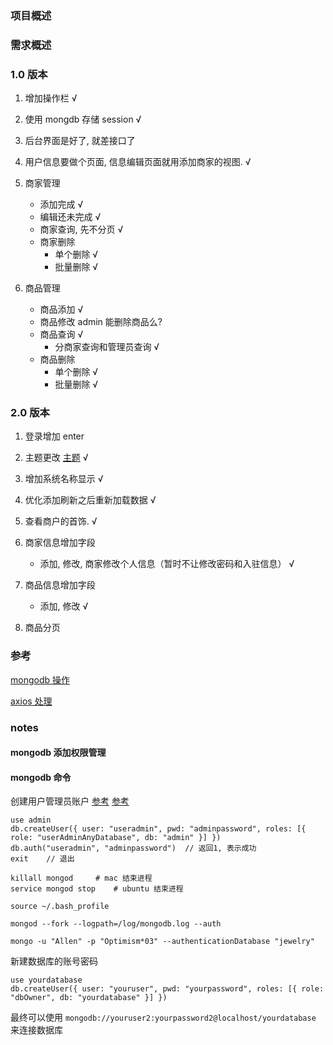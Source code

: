 ### 项目概述

### 需求概述

### 1.0 版本

1. 增加操作栏 √

2. 使用 mongdb 存储 session √

3. 后台界面是好了, 就差接口了 

4. 用户信息要做个页面, 信息编辑页面就用添加商家的视图. √

5. 商家管理
    + 添加完成  √
    + 编辑还未完成 √
    + 商家查询, 先不分页 √
    + 商家删除
        - 单个删除 √
        - 批量删除 √

6. 商品管理
    + 商品添加 √
    + 商品修改 admin 能删除商品么?
    + 商品查询 √
        + 分商家查询和管理员查询 √
    + 商品删除
        + 单个删除 √
        + 批量删除 √

### 2.0 版本

1. 登录增加 enter

2. 主题更改 [主题](https://blog.csdn.net/qq_34117170/article/details/80540043) √

3. 增加系统名称显示 √

4. 优化添加刷新之后重新加载数据   √

5. 查看商户的首饰.         √

6. 商家信息增加字段
    + 添加, 修改, 商家修改个人信息（暂时不让修改密码和入驻信息） √

7. 商品信息增加字段
    + 添加, 修改 √

8. 商品分页

### 参考

[mongodb 操作](https://blog.csdn.net/wangpeng047/article/details/7705588)

[axios 处理](https://blog.csdn.net/sjn0503/article/details/74729300)

### notes

#### mongodb 添加权限管理

#### mongodb 命令




创建用户管理员账户 [参考](https://www.jianshu.com/p/79caa1cc49a5) [参考](https://blog.csdn.net/fofabu2/article/details/78983741)

```
use admin
db.createUser({ user: "useradmin", pwd: "adminpassword", roles: [{ role: "userAdminAnyDatabase", db: "admin" }] })
db.auth("useradmin", "adminpassword")  // 返回1, 表示成功
exit    // 退出
```

```
killall mongod     # mac 结束进程
service mongod stop    # ubuntu 结束进程

source ~/.bash_profile

mongod --fork --logpath=/log/mongodb.log --auth 

mongo -u "Allen" -p "Optimism*03" --authenticationDatabase "jewelry"

```



新建数据库的账号密码

```
use yourdatabase
db.createUser({ user: "youruser", pwd: "yourpassword", roles: [{ role: "dbOwner", db: "yourdatabase" }] })
```

最终可以使用 `mongodb://youruser2:yourpassword2@localhost/yourdatabase` 来连接数据库
